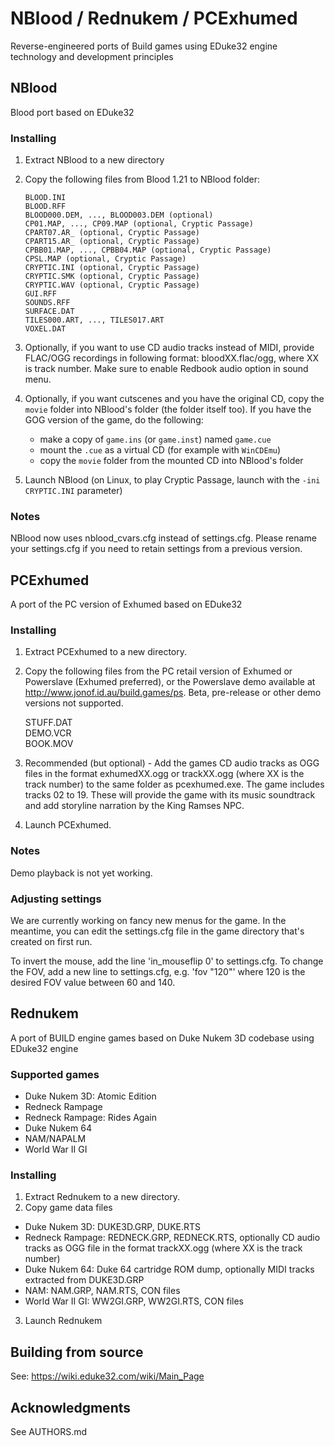 # NBlood / Rednukem / PCExhumed
Reverse-engineered ports of Build games using EDuke32 engine technology and development principles

## NBlood
Blood port based on EDuke32

### Installing
1. Extract NBlood to a new directory
2. Copy the following files from Blood 1.21 to NBlood folder:

   `BLOOD.INI`  
   `BLOOD.RFF`  
   `BLOOD000.DEM, ..., BLOOD003.DEM (optional)`  
   `CP01.MAP, ..., CP09.MAP (optional, Cryptic Passage)`  
   `CPART07.AR_ (optional, Cryptic Passage)`  
   `CPART15.AR_ (optional, Cryptic Passage)`  
   `CPBB01.MAP, ..., CPBB04.MAP (optional, Cryptic Passage)`  
   `CPSL.MAP (optional, Cryptic Passage)`  
   `CRYPTIC.INI (optional, Cryptic Passage)`  
   `CRYPTIC.SMK (optional, Cryptic Passage)`  
   `CRYPTIC.WAV (optional, Cryptic Passage)`  
   `GUI.RFF`  
   `SOUNDS.RFF`  
   `SURFACE.DAT`  
   `TILES000.ART, ..., TILES017.ART`  
   `VOXEL.DAT`  

3. Optionally, if you want to use CD audio tracks instead of MIDI, provide FLAC/OGG recordings in following format: bloodXX.flac/ogg, where XX is track number. Make sure to enable Redbook audio option in sound menu.
4. Optionally, if you want cutscenes and you have the original CD, copy the `movie` folder into NBlood's folder (the folder itself too).
If you have the GOG version of the game, do the following:
   * make a copy of `game.ins` (or `game.inst`) named `game.cue`
   * mount the `.cue` as a virtual CD (for example with `WinCDEmu`)
   * copy the `movie` folder from the mounted CD into NBlood's folder
5. Launch NBlood (on Linux, to play Cryptic Passage, launch with the `-ini CRYPTIC.INI` parameter)

### Notes
NBlood now uses nblood_cvars.cfg instead of settings.cfg. Please rename your settings.cfg if you need to retain settings from a previous version.

## PCExhumed
A port of the PC version of Exhumed based on EDuke32

### Installing
1. Extract PCExhumed to a new directory.
2. Copy the following files from the PC retail version of Exhumed or Powerslave (Exhumed preferred), or the Powerslave demo available at http://www.jonof.id.au/build.games/ps. Beta, pre-release or other demo versions not supported.

   STUFF.DAT  
   DEMO.VCR  
   BOOK.MOV

3. Recommended (but optional) - Add the games CD audio tracks as OGG files in the format exhumedXX.ogg or trackXX.ogg (where XX is the track number) to the same folder as
   pcexhumed.exe. The game includes tracks 02 to 19.
   These will provide the game with its music soundtrack and add storyline narration by the King Ramses NPC.

4. Launch PCExhumed.

### Notes
Demo playback is not yet working.

### Adjusting settings
We are currently working on fancy new menus for the game. In the meantime, you can edit the settings.cfg file in the game directory that's created on first run.

To invert the mouse, add the line 'in_mouseflip 0' to settings.cfg.
To change the FOV, add a new line to settings.cfg, e.g. 'fov "120"' where 120 is the desired FOV value between 60 and 140.

## Rednukem
A port of BUILD engine games based on Duke Nukem 3D codebase using EDuke32 engine

### Supported games

* Duke Nukem 3D: Atomic Edition
* Redneck Rampage
* Redneck Rampage: Rides Again
* Duke Nukem 64
* NAM/NAPALM
* World War II GI

### Installing
1. Extract Rednukem to a new directory.
2. Copy game data files
* Duke Nukem 3D: DUKE3D.GRP, DUKE.RTS
* Redneck Rampage: REDNECK.GRP, REDNECK.RTS, optionally CD audio tracks as OGG file in the format trackXX.ogg (where XX is the track number)
* Duke Nukem 64: Duke 64 cartridge ROM dump, optionally MIDI tracks extracted from DUKE3D.GRP
* NAM: NAM.GRP, NAM.RTS, CON files
* World War II GI: WW2GI.GRP, WW2GI.RTS, CON files
3. Launch Rednukem

## Building from source
See: https://wiki.eduke32.com/wiki/Main_Page

## Acknowledgments
  See AUTHORS.md
